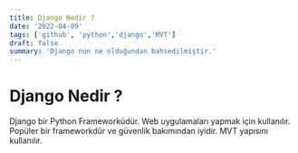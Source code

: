```yaml
---
title: Django Nedir ?
date: '2022-04-09'
tags: ['github', 'python','django','MVT']
draft: false
summary: 'Django nun ne olduğundan bahsedilmiştir.'
---
```


# Django Nedir ?

Django bir Python Frameworküdür. Web uygulamaları yapmak için kullanılır. Popüler bir frameworkdür ve güvenlik bakımından iyidir. MVT yapısını kullanılır. 

